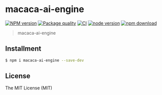 # macaca-ai-engine

[![NPM version][npm-image]][npm-url]
[![Package quality][quality-image]][quality-url]
[![CI][ci-image]][ci-url]
[![node version][node-image]][node-url]
[![npm download][download-image]][download-url]


[npm-image]: https://img.shields.io/npm/v/macaca-ai-engine.svg?logo=npm
[npm-url]: https://npmjs.org/package/macaca-ai-engine
[quality-image]: https://packagequality.com/shield/macaca-ai-engine.svg
[quality-url]: https://packagequality.com/#?package=macaca-ai-engine
[ci-image]: https://github.com/macacajs/macaca-ai/actions/workflows/ci.yml/badge.svg
[ci-url]: https://github.com/macacajs/macaca-ai/actions/workflows/ci.yml
[node-image]: https://img.shields.io/badge/node.js-%3E=_12-green.svg?logo=node.js
[node-url]: http://nodejs.org/download/
[download-image]: https://img.shields.io/npm/dm/macaca-ai-engine.svg?logo=npm
[download-url]: https://npmjs.org/package/macaca-ai-engine

> macaca-ai-engine

## Installment

```bash
$ npm i macaca-ai-engine --save-dev
```

## License

The MIT License (MIT)
